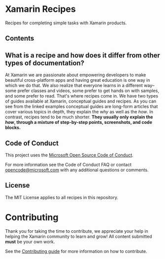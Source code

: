 Xamarin Recipes
===============

Recipes for completing simple tasks with Xamarin products.

Contents
---------

What is a recipe and how does it differ from other types of documentation? 
--------------------------------------------------------------------------
 
At Xamarin we are passionate about empowering developers to make beautiful cross-platform apps and having great education is one way in which we do that. We also realize that everyone learns in a different way–some prefer classes and videos, some prefer to get hands on with samples, and some prefer to read. That's where recipes come in. We have two types of guides available at Xamarin, conceptual guides and recipes. As you can see from the linked examples conceptual guides are long-form articles that cover various topics in depth, they explain the _why_ as well as the _how_. In contrast, recipes tend to be much shorter. **They usually only explain the _how_, through a mixture of step-by-step points, screenshots, and code blocks.**

Code of Conduct
---------------

This project uses the [Microsoft Open Source Code of Conduct](https://github.com/xamarin/recipes/blob/master/code-of-conduct.md).

For more information see the Code of Conduct FAQ or contact opencode@microsoft.com with any additional questions or comments.

License
-------

The MIT License applies to all recipes in this repository.

Contributing
============

Thank you for taking the time to contribute, we appreciate your help in helping the Xamarin community to learn and grow! All content submitted **must** be your own work.

See the [Contributing guide](CONTRIBUTING.MD) for more information on how to contribute.